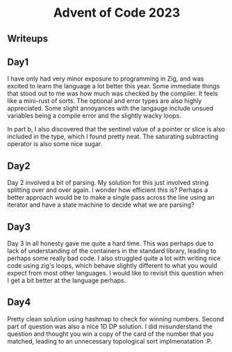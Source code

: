 <div align="center">

# Advent of Code 2023

</div>

## Writeups

## Day1

I have only had very minor exposure to programming in Zig, and was excited to
learn the language a lot better this year. Some immediate things that stood out
to me was how much was checked by the compiler. It feels like a mini-rust of
sorts. The optional and error types are also highly appreciated. Some slight
annoyances with the langauge include unsued variables being a compile error and
the slightly wacky loops.

In part b, I also discovered that the sentinel value of a pointer or slice is
also included in the type, which I found pretty neat. The saturating
subtracting operator is also some nice sugar.

## Day2

Day 2 involved a bit of parsing. My solution for this just involved string
splitting over and over again. I wonder how efficient this is? Perhaps a better
approach would be to make a single pass across the line using an iterator and
have a state machine to decide what we are parsing?

## Day3

Day 3 in all honesty gave me quite a hard time. This was perhaps due to lack of
understanding of the containers in the standard library, leading to perhaps
some really bad code. I also struggled quite a lot with writing nice code using
zig's loops, which behave slightly different to what you would expect from most
other languages. I would like to revisit this question when I get a bit better
at the language perhaps.

## Day4

Pretty clean solution using hashmap to check for winning numbers. Second part
of question was also a nice 1D DP solution. I did misunderstand the question
and thought you win a copy of the card of the number that you matched, leading
to an unnecessary topological sort implmenatation :P.

